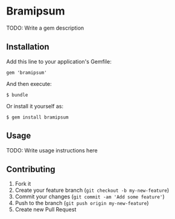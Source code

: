 # Bramipsum

TODO: Write a gem description

## Installation

Add this line to your application's Gemfile:

    gem 'bramipsum'

And then execute:

    $ bundle

Or install it yourself as:

    $ gem install bramipsum

## Usage

TODO: Write usage instructions here

## Contributing

1. Fork it
2. Create your feature branch (`git checkout -b my-new-feature`)
3. Commit your changes (`git commit -am 'Add some feature'`)
4. Push to the branch (`git push origin my-new-feature`)
5. Create new Pull Request
